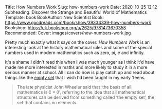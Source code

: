 Title: How Numbers Work
Slug: how-numbers-work
Date: 2020-10-25 12:12
Subheading: Discover the Strange and Beautiful World of Mathematics
Template: book
BookAuthor: New Scientist
Book: https://www.goodreads.com/book/show/39334339-how-numbers-work
Bookshop: https://uk.bookshop.org/a/2625/9781473670358
Recommended: 
Cover: images/covers/how-numbers-work.jpg

Pretty much exactly what it says on the cover. *How Numbers Work* is an interesting look at the history mathematical rules and some of the special numbers used
in modern mathematics such as zero, pi, e and infinity.

It's a shame I didn't read this when I was much younger as I think it'd have made me more interested in maths and more likely to study it in a more serious manner at school. All I can do now is play catch up and read about things like the [empty set](https://en.wikipedia.org/wiki/Empty_set) that I wish I'd been taught in my early 'teens.

> The late physicist John Wheeler said that ‘the basis of all mathematics is 0 = 0’, referring to the idea that all mathematical structures can be derived from something called ‘the empty set’, the set that contains no elements